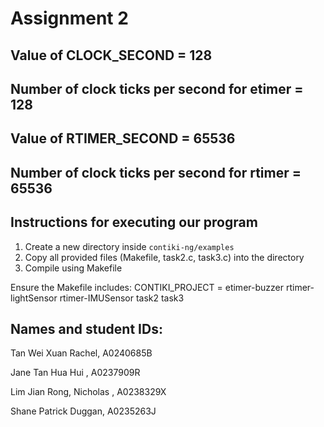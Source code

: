 # Assignment 2

## Value of CLOCK_SECOND = 128

## Number of clock ticks per second for etimer = 128

## Value of RTIMER_SECOND = 65536

## Number of clock ticks per second for rtimer = 65536

## Instructions for executing our program 
1. Create a new directory inside  `contiki-ng/examples`
2. Copy all provided files (Makefile, task2.c, task3.c) into the directory
3. Compile using Makefile

Ensure the Makefile includes:
CONTIKI_PROJECT = etimer-buzzer rtimer-lightSensor rtimer-IMUSensor task2 task3

## Names and student IDs:
Tan Wei Xuan Rachel, A0240685B

Jane Tan Hua Hui , A0237909R

Lim Jian Rong, Nicholas , A0238329X

Shane Patrick Duggan, A0235263J
